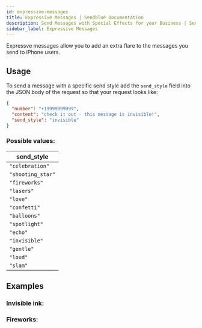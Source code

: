 ```yaml
---
id: expressive-messages
title: Expressive Messages | Sendblue Documentation
description: Send Messages with Special Effects for your Business | Sendblue
sidebar_label: Expressive Messages
---
```


Expressve messages allow you to add an extra flare to the messages you send to iPhone users.

## Usage

To send a message with a specific send style add the `send_style` field into the JSON body of the request so that your request looks like:

```json
{
  "number": "+19999999999",
  "content": "check it out - this message is invisible!",
  "send_style": "invisible"
}
```

### Possible values:

| send_style        |
| ----------------- |
| `"celebration"`   |
| `"shooting_star"` |
| `"fireworks"`     |
| `"lasers"`        |
| `"love"`          |
| `"confetti"`      |
| `"balloons"`      |
| `"spotlight"`     |
| `"echo"`          |
| `"invisible"`     |
| `"gentle"`        |
| `"loud"`          |
| `"slam"`          |

## Examples

### Invisible ink:

<!-- ![invisible ink](/static/img/invisible_ink_example.jpeg) -->

### Fireworks:

<!-- ![firework](/static/img/fireworks_example.jpg) -->

